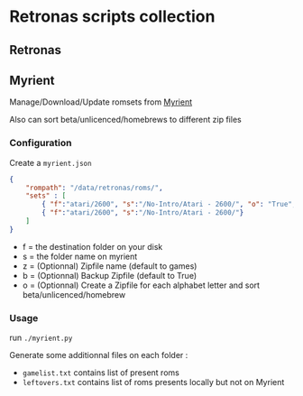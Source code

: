 # Retronas scripts collection


## Retronas


## Myrient

Manage/Download/Update romsets from [Myrient](https://myrient.erista.me/)

Also can sort beta/unlicenced/homebrews to different zip files

### Configuration

Create a `myrient.json`

```json
{
    "rompath": "/data/retronas/roms/",
    "sets" : [
        { "f":"atari/2600", "s":"/No-Intro/Atari - 2600/", "o": "True", "z": "2600", "b": "False"},
        { "f":"atari/2600", "s":"/No-Intro/Atari - 2600/"}
    ]
}
```

+ f = the destination folder on your disk
+ s = the folder name on myrient
+ z = (Optionnal) Zipfile name (default to games)
+ b = (Optionnal) Backup Zipfile (default to True)
+ o = (Optionnal) Create a Zipfile for each alphabet letter and sort beta/unlicenced/homebrew

### Usage

run `./myrient.py` 

Generate some additionnal files on each folder : 

+ `gamelist.txt` contains list of present roms
+ `leftovers.txt` contains list of roms presents locally but not on Myrient
